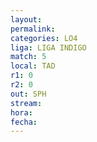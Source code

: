 ```yaml
---
layout: 
permalink: 
categories: LO4
liga: LIGA INDIGO
match: 5
local: TAD
r1: 0
r2: 0
out: SPH
stream: 
hora: 
fecha:
---
```

